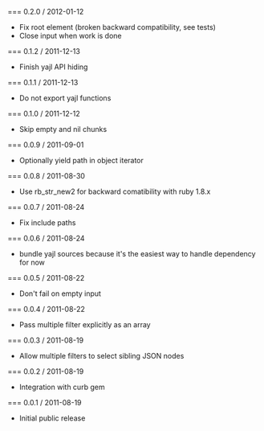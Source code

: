 === 0.2.0 / 2012-01-12

* Fix root element (broken backward compatibility, see tests)
* Close input when work is done

=== 0.1.2 / 2011-12-13

* Finish yajl API hiding

=== 0.1.1 / 2011-12-13

* Do not export yajl functions

=== 0.1.0 / 2011-12-12

* Skip empty and nil chunks

=== 0.0.9 / 2011-09-01

* Optionally yield path in object iterator

=== 0.0.8 / 2011-08-30

* Use rb_str_new2 for backward comatibility with ruby 1.8.x

=== 0.0.7 / 2011-08-24

* Fix include paths

=== 0.0.6 / 2011-08-24

* bundle yajl sources because it's the easiest way to handle dependency
  for now

=== 0.0.5 / 2011-08-22

* Don't fail on empty input

=== 0.0.4 / 2011-08-22

* Pass multiple filter explicitly as an array

=== 0.0.3 / 2011-08-19

* Allow multiple filters to select sibling JSON nodes

=== 0.0.2 / 2011-08-19

* Integration with curb gem

=== 0.0.1 / 2011-08-19

* Initial public release
